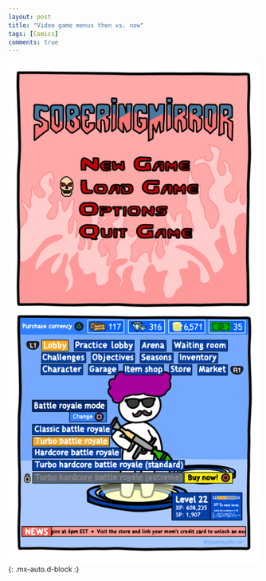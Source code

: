 ```yaml
---
layout: post
title: "Video game menus then vs. now"
tags: [Comics]
comments: true
---
```



!["Video game menus then vs. now"](/comics/5.png){: .mx-auto.d-block :}